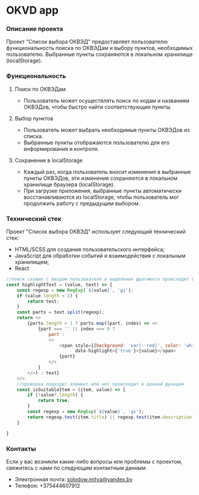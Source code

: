 # OKVD app

### Описание проекта

Проект "Список выбора ОКВЭД" предоставляет пользователю функциональность поиска по ОКВЭДам и выбору пунктов, необходимых
пользователю. Выбранные пункты сохраняются в локальном хранилище (localStorage).

### Функциональность

1. Поиск по ОКВЭДам
    - Пользователь может осуществлять поиск по кодам и названиям ОКВЭДов, чтобы быстро найти соответствующие пункты.

2. Выбор пунктов
    - Пользователь может выбрать необходимые пункты ОКВЭДов из списка.
    - Выбранные пункты отображаются пользователю для его информирования и контроля.

3. Сохранение в localStorage
    - Каждый раз, когда пользователь вносит изменения в выбранные пункты ОКВЭДов, эти изменения сохраняются в локальном
      хранилище браузера (localStorage).
    - При загрузке приложения, выбранные пункты автоматически восстанавливаются из localStorage, чтобы пользователь мог
      продолжить работу с предыдущим выбором.

### Технический стек

Проект "Список выбора ОКВЭД" использует следующий технический стек:

- HTML/SCSS для создания пользовательского интерфейса;
- JavaScript для обработки событий и взаимодействия с локальным хранилищем;
- React

```javascript
//поиск схожих с вводом пользователя и выделения фрагмента происходит в данной функции
const highlightText = (value, text) => {
    const regexp = new RegExp(`${value}`, 'gi');
    if (value.length < 2) {
        return text;
    }
    const parts = text.split(regexp);
    return <>
        {parts.length > 1 ? parts.map((part, index) => <>
            {part === '' || index === 0 ?
                part :
                <>
                    <span style={{background: 'var(--red)', color: 'white', fontFamily: 'inherit'}}
                          data-highlight={'true'}>{value}</span>
                    {part}
                </>
            }
        </>) : text}
    </>
    //проверка подходит элемент или нет происходит в данной функции
    const isSuitableItem = (item, value) => {
        if (!value?.length) {
            return true;
        }
        const regexp = new RegExp(`${value}`, 'gi');
        return regexp.test(item.title) || regexp.test(item.description) || regexp.test(item.number) || regexp.test(item.section);
    }

}

```

### Контакты

Если у вас возникли какие-либо вопросы или проблемы с проектом, свяжитесь с нами по следующим контактным данным:

- Электронная почта: solodow.mitya@yandex.by
- Телефон: +375444607912

